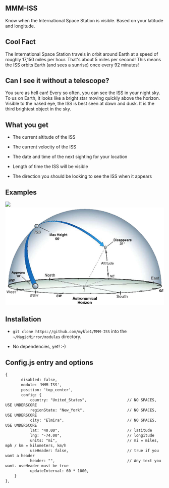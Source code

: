 ## MMM-ISS

Know when the International Space Station is visible. Based on your latitude and longitude.

## Cool Fact

The International Space Station travels in orbit around Earth at a speed of roughly 17,150 miles per hour.
That's about 5 miles per second! This means the ISS orbits Earth (and sees a sunrise) once every 92 minutes!

## Can I see it without a telescope?

You sure as hell can! Every so often, you can see the ISS in your night sky. To us on Earth, it looks like 
a bright star moving quickly above the horizon. Visible to the naked eye, the ISS is best seen at dawn and dusk.
It is the third brightest object in the sky. 

## What you get

* The current altitude of the ISS

* The current velocity of the ISS

* The date and time of the next sighting for your location

* Length of time the ISS will be visible

* The direction you should be looking to see the ISS when it appears

## Examples

![](images/1.PNG) ![](images/2.png)

## Installation

* `git clone https://github.com/mykle1/MMM-ISS` into the `~/MagicMirror/modules` directory.

* No dependencies, yet! :-)


## Config.js entry and options

    {
           disabled: false,
           module: 'MMM-ISS',
           position: 'top_center',
		   config: {
			   country: "United_States",                  // NO SPACES, USE UNDERSCORE
			   regionState: "New_York",                   // NO SPACES, USE UNDERSCORE
			   city: "Elmira",                            // NO SPACES, USE UNDERSCORE
			   lat: "40.00",                              // latitude
			   lng: "-74.00",                             // longitude
			   units: "mi",                               // mi = miles, mph / km = kilometers, km/h
			   useHeader: false,                          // true if you want a header      
			   header: "",                                // Any text you want. useHeader must be true
			   updateInterval: 60 * 1000,
		}
    },
